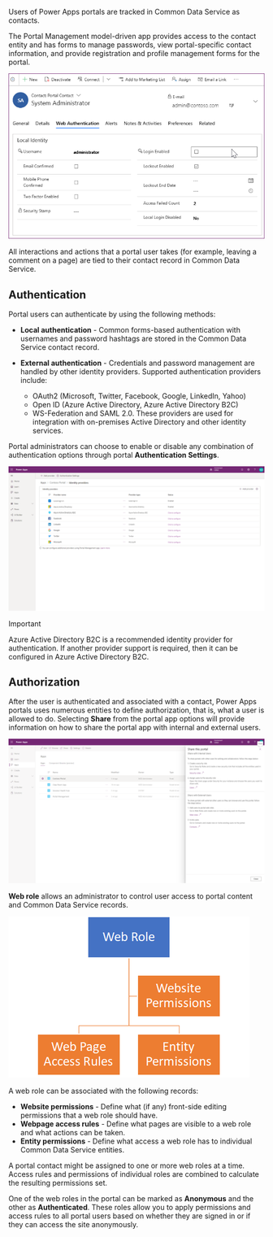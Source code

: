 Users of Power Apps portals are tracked in Common Data Service as contacts.

The Portal Management model-driven app provides access to the contact entity and has forms to manage passwords, view portal-specific contact information, and provide registration and profile management forms for the portal.

![Contact web authentication form](../media/4-contact-web-authentication-form.png)

All interactions and actions that a portal user takes (for example, leaving a comment on a page) are tied to their contact record in Common Data Service.

## Authentication

Portal users can authenticate by using the following methods:

- **Local authentication** - Common forms-based authentication with usernames and password hashtags are stored in the Common Data Service contact record.

- **External authentication** - Credentials and password management are handled by other identity providers. Supported authentication providers include:
  - OAuth2 (Microsoft, Twitter, Facebook, Google, LinkedIn, Yahoo)
  - Open ID (Azure Active Directory, Azure Active Directory B2C)
  - WS-Federation and SAML 2.0. These providers are used for integration with on-premises Active Directory and other identity services.

Portal administrators can choose to enable or disable any combination of authentication options through portal **Authentication Settings**.

![Portals Authentication Settings](../media/1-7-portal-authentication-settings.png)

> [!IMPORTANT]
> Azure Active Directory B2C is a recommended identity provider for authentication. If another provider support is required, then it can be configured in Azure Active Directory B2C.

## Authorization

After the user is authenticated and associated with a contact, Power Apps portals uses numerous entities to define authorization, that is, what a user is allowed to do. Selecting **Share** from the portal app options will provide information on how to share the portal app with internal and external users.

![Portals security constructs](../media/1-7-portal-security.png)

**Web role** allows an administrator to control user access to portal content and Common Data Service records.

![Portals security constructs](../media/4-security-web-roles-permissions.png)

A web role can be associated with the following records:

- **Website permissions** - Define what (if any) front-side editing permissions that a web role should have.
- **Webpage access rules** - Define what pages are visible to a web role and what actions can be taken.
- **Entity permissions** - Define what access a web role has to individual Common Data Service entities.

A portal contact might be assigned to one or more web roles at a time. Access rules and permissions of individual roles are combined to calculate the resulting permissions set.

One of the web roles in the portal can be marked as **Anonymous** and the other as **Authenticated**. These roles allow you to apply permissions and access rules to all portal users based on whether they are signed in or if they can access the site anonymously.
